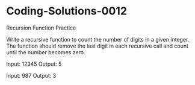 # Coding-Solutions-0012
Recursion Function Practice

Write a recursive function to count the number of digits in a
given integer. The function should remove the last digit in each
recursive call and count until the number becomes zero.

Input: 12345
Output: 5

Input: 987
Output: 3
